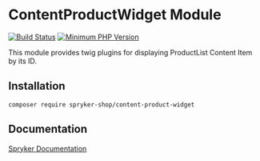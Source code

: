 # ContentProductWidget Module
[![Build Status](https://travis-ci.org/spryker-shop/content-product-widget.svg)](https://travis-ci.org/spryker-shop/content-product-widget)
[![Minimum PHP Version](https://img.shields.io/badge/php-%3E%3D%207.2-8892BF.svg)](https://php.net/)

This module provides twig plugins for displaying ProductList Content Item by its ID.

## Installation

```
composer require spryker-shop/content-product-widget
```

## Documentation

[Spryker Documentation](https://documentation.spryker.com/module_guide/overview.htm)
